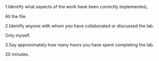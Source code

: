 1.Identify what aspects of the work have been correctly implemented。

All the file.

2.Identify anyone with whom you have collaborated or discussed the lab.

Only myself.

3.Say approximately how many hours you have spent completing the lab.

20 minutes.
